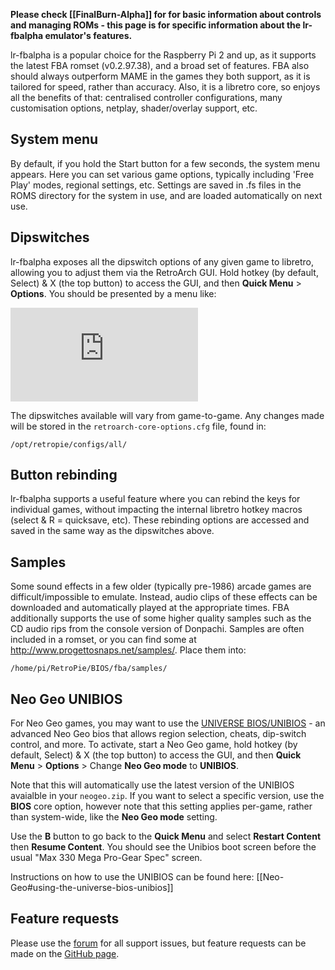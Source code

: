 **Please check [[FinalBurn-Alpha]] for for basic information about controls and managing ROMs - this page is for specific information about the lr-fbalpha emulator's features.**

lr-fbalpha is a popular choice for the Raspberry Pi 2 and up, as it supports the latest FBA romset (v0.2.97.38), and a broad set of features. FBA also should always outperform MAME in the games they both support, as it is tailored for speed, rather than accuracy. Also, it is a libretro core, so enjoys all the benefits of that: centralised controller configurations, many customisation options, netplay, shader/overlay support, etc.

## System menu

By default, if you hold the Start button for a few seconds, the system menu appears. Here you can set various game options, typically including 'Free Play' modes, regional settings, etc. Settings are saved in .fs files in the ROMS directory for the system in use, and are loaded automatically on next use.

## Dipswitches

lr-fbalpha exposes all the dipswitch options of any given game to libretro, allowing you to adjust them via the RetroArch GUI. Hold hotkey (by default, Select) & X (the top button) to access the GUI, and then **Quick Menu** > **Options**. You should be presented by a menu like: 

![](http://www.zimagez.com/full/aaa69d795c1a5e2d817defaa1cf6b75424d4e11b61c059d71a69dbf0077a5a4ba365eb42e08b34d8.php)

The dipswitches available will vary from game-to-game. Any changes made will be stored in the `retroarch-core-options.cfg` file, found in:
```
/opt/retropie/configs/all/
```

## Button rebinding

lr-fbalpha supports a useful feature where you can rebind the keys for individual games, without impacting the internal libretro hotkey macros (select & R = quicksave, etc). These rebinding options are accessed and saved in the same way as the dipswitches above.

## Samples

Some sound effects in a few older (typically pre-1986) arcade games are difficult/impossible to emulate. Instead, audio clips of these effects can be downloaded and automatically played at the appropriate times. FBA additionally supports the use of some higher quality samples such as the CD audio rips from the console version of Donpachi. Samples are often included in a romset, or you can find some at http://www.progettosnaps.net/samples/. Place them into:
```
/home/pi/RetroPie/BIOS/fba/samples/
```

## Neo Geo UNIBIOS
For Neo Geo games, you may want to use the [UNIVERSE BIOS/UNIBIOS](http://unibios.free.fr/) - an advanced Neo Geo bios that allows region selection, cheats, dip-switch control, and more. To activate, start a Neo Geo game, hold hotkey (by default, Select) & X (the top button) to access the GUI, and then **Quick Menu** > **Options** > Change **Neo Geo mode** to **UNIBIOS**.

Note that this will automatically use the latest version of the UNIBIOS avaialble in your `neogeo.zip`. If you want to select a specific version, use the **BIOS** core option, however note that this setting applies per-game, rather than system-wide, like the **Neo Geo mode** setting.

Use the **B** button to go back to the **Quick Menu** and select **Restart Content** then **Resume Content**. You should see the Unibios boot screen before the usual "Max 330 Mega Pro-Gear Spec" screen.

Instructions on how to use the UNIBIOS can be found here: [[Neo-Geo#using-the-universe-bios-unibios]]

## Feature requests

Please use the [forum](https://retropie.org.uk/forum) for all support issues, but feature requests can be made on the [GitHub page](https://github.com/libretro/libretro-fba).
